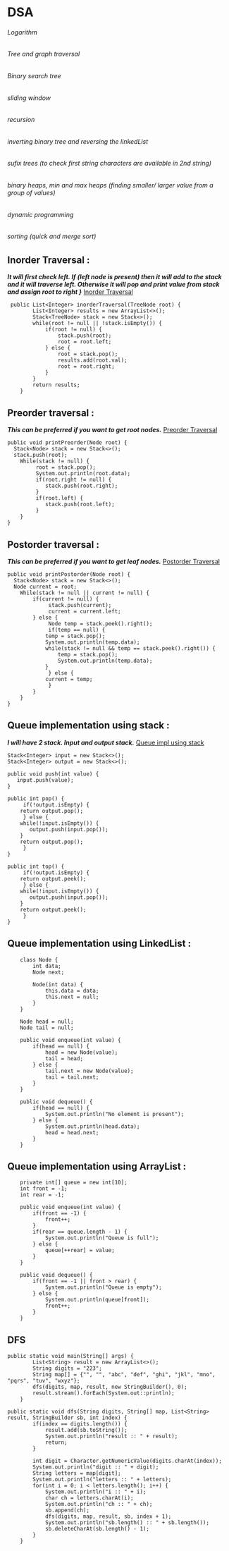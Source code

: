 # DSA

###### Logarithm
###### Tree and graph traversal
###### Binary search tree
###### sliding window
###### recursion
###### inverting binary tree and reversing the linkedList
###### sufix trees (to check first string characters are available in 2nd string)
###### binary heaps, min and max heaps (finding smaller/ larger value from a group of values)
###### dynamic programming
###### sorting (quick and merge sort)


## Inorder Traversal :
***It will first check left. If (left node is present) then
   it will add to the stack and it will traverse left.
   Otherwise it will pop and print value from stack and assign root to right
}***
[Inorder Traversal](https://www.youtube.com/watch?v=nzmtCFNae9k)
```
 public List<Integer> inorderTraversal(TreeNode root) {
        List<Integer> results = new ArrayList<>();
        Stack<TreeNode> stack = new Stack<>();
        while(root != null || !stack.isEmpty()) {
            if(root != null) {
                stack.push(root);
                root = root.left;
            } else {
                root = stack.pop();
                results.add(root.val);
                root = root.right;
            }
        }
        return results;
    }
```
## Preorder traversal : 

***This can be preferred if you want to get root nodes.***
[Preorder Traversal](https://www.youtube.com/watch?v=elQcrJrfObg)
```
public void printPreorder(Node root) {
  Stack<Node> stack = new Stack<>();
  stack.push(root);
	While(stack != null) {
	     root = stack.pop();
	     System.out.println(root.data);
	     if(root.right != null) {	
	        stack.push(root.right);
	     } 
	     if(root.left) {
	        stack.push(root.left);
	     }	
	}
}
```
## Postorder traversal : 

***This can be preferred if you want to get leaf nodes.***
[Postorder Traversal](https://www.youtube.com/watch?v=qT65HltK2uE)
```
public void printPostorder(Node root) {
  Stack<Node> stack = new Stack<>();
  Node current = root;
	While(stack != null || current != null) {
		if(current != null) {
		     stack.push(current);
		     current = current.left;
		} else {
		     Node temp = stack.peek().right();
		     if(temp == null) {
			temp = stack.pop();
			System.out.println(temp.data);
			while(stack != null && temp == stack.peek().right()) {
				temp = stack.pop();
				System.out.println(temp.data);
			}
		     } else {
			current = temp;
		     }
		}
	}
}
```
## Queue implementation using stack :
***I will have 2 stack. Input and output stack.***
[Queue impl using stack](https://www.youtube.com/watch?v=3Et9MrMc02A)
```
Stack<Integer> input = new Stack<>();
Stack<Integer> output = new Stack<>();

public void push(int value) {
   input.push(value);
}

public int pop() {
     if(!output.isEmpty) {
	return output.pop();
     } else {
	while(!input.isEmpty()) {
	   output.push(input.pop());
	}
	return output.pop();
     }
}

public int top() {
     if(!output.isEmpty) {
	return output.peek();
     } else {
	while(!input.isEmpty()) {
	   output.push(input.pop());
	}
	return output.peek();
     }
}
```

## Queue implementation using LinkedList :

```
	class Node {
		int data;
		Node next;

		Node(int data) {
			this.data = data;
			this.next = null;
		}
	}

	Node head = null;
	Node tail = null;

	public void enqueue(int value) {
		if(head == null) {
			head = new Node(value);
			tail = head;
		} else {
			tail.next = new Node(value);
			tail = tail.next;
		}
	}

	public void dequeue() {
		if(head == null) {
			System.out.println("No element is present");
		} else {
			System.out.println(head.data);
			head = head.next;
		}
	}

```
## Queue implementation using ArrayList :
```
	private int[] queue = new int[10];
	int front = -1;
	int rear = -1;
	
	public void enqueue(int value) {
		if(front == -1) {
			front++;
		}
		if(rear == queue.length - 1) {
			System.out.println("Queue is full");
		} else {
			queue[++rear] = value;
		}
	}

	public void dequeue() {
		if(front == -1 || front > rear) {
			System.out.println("Queue is empty");
		} else {
			System.out.println(queue[front]);
			front++;
		}
	}
```
## DFS
```
public static void main(String[] args) {
		List<String> result = new ArrayList<>();
		String digits = "223";
		String map[] = {"", "", "abc", "def", "ghi", "jkl", "mno", "pqrs", "tuv", "wxyz"};
		dfs(digits, map, result, new StringBuilder(), 0);
		result.stream().forEach(System.out::println);
	}

public static void dfs(String digits, String[] map, List<String> result, StringBuilder sb, int index) {
		if(index == digits.length()) {
			result.add(sb.toString());
			System.out.println("result :: " + result);
			return;
		}
		
		int digit = Character.getNumericValue(digits.charAt(index));
		System.out.println("digit :: " + digit);
		String letters = map[digit];
		System.out.println("letters :: " + letters);
		for(int i = 0; i < letters.length(); i++) {
			System.out.println("i :: " + i);
			char ch = letters.charAt(i);
			System.out.println("ch :: " + ch);
			sb.append(ch);
			dfs(digits, map, result, sb, index + 1);
			System.out.println("sb.length() :: " + sb.length());
			sb.deleteCharAt(sb.length() - 1);
		}
	}
```
